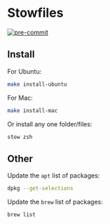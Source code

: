 # Stowfiles

[![pre-commit](https://img.shields.io/badge/pre--commit-enabled-brightgreen?logo=pre-commit&logoColor=white)](https://github.com/pre-commit/pre-commit)

## Install

For Ubuntu:

```sh
make install-ubuntu
```

For Mac:

```sh
make install-mac
```

Or install any one folder/files:

```sh
stow zsh
```

## Other

Update the `apt` list of packages:

```sh
dpkg --get-selections
```

Update the `brew` list of packages:

```sh
brew list
```
